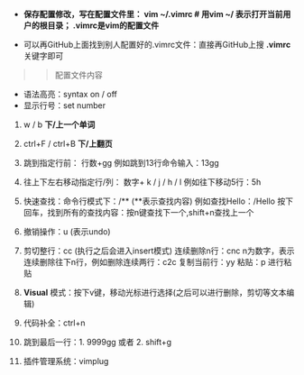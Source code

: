 + **保存配置修改，写在配置文件里：
    vim ~/.vimrc        # 用vim   ~/ 表示打开当前用户的根目录； .vimrc是vim的配置文件**

* 可以再GitHub上面找到别人配置好的.vimrc文件：直接再GitHub上搜 **.vimrc** 关键字即可


>> 配置文件内容
+ 语法高亮：syntax on / off
+ 显示行号：set number

1. w / b     **下/上一个单词**
2. ctrl+F / ctrl+B **下/上翻页**
3. 跳到指定行前： 行数+gg   例如跳到13行命令输入：13gg
4. 往上下左右移动指定行/列： 数字+ k / j / h / l    例如往下移动5行：5h
5. 快速查找：命令行模式下：/**  (**表示查找内容)    例如查找Hello：/Hello 
        按下回车，找到所有的查找内容：按n键查找下一个,shift+n查找上一个
6. 撤销操作：u (表示undo)
7. 剪切整行：cc (执行之后会进入insert模式)
     连续删除n行：cnc n为数字，表示连续删除往下n行，例如删除连续两行：c2c
     复制当前行：yy
     粘贴：p 进行粘贴

8. **Visual** 模式：按下v键，移动光标进行选择(之后可以进行删除，剪切等文本编辑)
9. 代码补全：ctrl+n 
10. 跳到最后一行：1. 9999gg 
        或者 2. shift+g

11. 插件管理系统：vimplug
